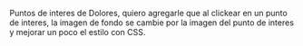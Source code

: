 Puntos de interes de Dolores, quiero agregarle que al clickear en un punto de interes, la imagen de fondo se cambie por la imagen del punto de interes y mejorar un poco el estilo con CSS.
